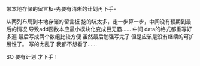 带本地存储的留言板-先要有清晰的计划再下手-


从两列布局到本地存储的留言板
挖的坑太多，走一步算一步，中间没有预期到最后的情况
导致add函数本应最小模块化变成巨无霸……
中间 data的格式都重写好多遍 最后写成两个数组比较方便
虽然最后勉强写完了 但是应该是没有继续的可扩展性了。
写的太乱了  我都不想看了……

SO 要有计划 才下手！
